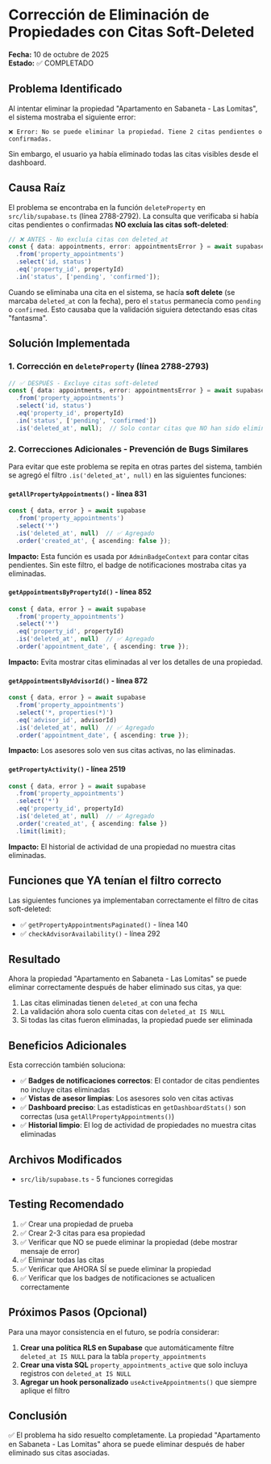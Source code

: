 # Corrección de Eliminación de Propiedades con Citas Soft-Deleted

**Fecha:** 10 de octubre de 2025  
**Estado:** ✅ COMPLETADO

## Problema Identificado

Al intentar eliminar la propiedad "Apartamento en Sabaneta - Las Lomitas", el sistema mostraba el siguiente error:

```
❌ Error: No se puede eliminar la propiedad. Tiene 2 citas pendientes o confirmadas.
```

Sin embargo, el usuario ya había eliminado todas las citas visibles desde el dashboard.

## Causa Raíz

El problema se encontraba en la función `deleteProperty` en `src/lib/supabase.ts` (línea 2788-2792). La consulta que verificaba si había citas pendientes o confirmadas **NO excluía las citas soft-deleted**:

```typescript
// ❌ ANTES - No excluía citas con deleted_at
const { data: appointments, error: appointmentsError } = await supabase
  .from('property_appointments')
  .select('id, status')
  .eq('property_id', propertyId)
  .in('status', ['pending', 'confirmed']);
```

Cuando se eliminaba una cita en el sistema, se hacía **soft delete** (se marcaba `deleted_at` con la fecha), pero el `status` permanecía como `pending` o `confirmed`. Esto causaba que la validación siguiera detectando esas citas "fantasma".

## Solución Implementada

### 1. Corrección en `deleteProperty` (línea 2788-2793)

```typescript
// ✅ DESPUÉS - Excluye citas soft-deleted
const { data: appointments, error: appointmentsError } = await supabase
  .from('property_appointments')
  .select('id, status')
  .eq('property_id', propertyId)
  .in('status', ['pending', 'confirmed'])
  .is('deleted_at', null);  // Solo contar citas que NO han sido eliminadas
```

### 2. Correcciones Adicionales - Prevención de Bugs Similares

Para evitar que este problema se repita en otras partes del sistema, también se agregó el filtro `.is('deleted_at', null)` en las siguientes funciones:

#### `getAllPropertyAppointments()` - línea 831
```typescript
const { data, error } = await supabase
  .from('property_appointments')
  .select('*')
  .is('deleted_at', null)  // ✅ Agregado
  .order('created_at', { ascending: false });
```

**Impacto:** Esta función es usada por `AdminBadgeContext` para contar citas pendientes. Sin este filtro, el badge de notificaciones mostraba citas ya eliminadas.

#### `getAppointmentsByPropertyId()` - línea 852
```typescript
const { data, error } = await supabase
  .from('property_appointments')
  .select('*')
  .eq('property_id', propertyId)
  .is('deleted_at', null)  // ✅ Agregado
  .order('appointment_date', { ascending: true });
```

**Impacto:** Evita mostrar citas eliminadas al ver los detalles de una propiedad.

#### `getAppointmentsByAdvisorId()` - línea 872
```typescript
const { data, error } = await supabase
  .from('property_appointments')
  .select('*, properties(*)')
  .eq('advisor_id', advisorId)
  .is('deleted_at', null)  // ✅ Agregado
  .order('appointment_date', { ascending: true });
```

**Impacto:** Los asesores solo ven sus citas activas, no las eliminadas.

#### `getPropertyActivity()` - línea 2519
```typescript
const { data, error } = await supabase
  .from('property_appointments')
  .select('*')
  .eq('property_id', propertyId)
  .is('deleted_at', null)  // ✅ Agregado
  .order('created_at', { ascending: false })
  .limit(limit);
```

**Impacto:** El historial de actividad de una propiedad no muestra citas eliminadas.

## Funciones que YA tenían el filtro correcto

Las siguientes funciones ya implementaban correctamente el filtro de citas soft-deleted:

- ✅ `getPropertyAppointmentsPaginated()` - línea 140
- ✅ `checkAdvisorAvailability()` - línea 292

## Resultado

Ahora la propiedad "Apartamento en Sabaneta - Las Lomitas" se puede eliminar correctamente después de haber eliminado sus citas, ya que:

1. Las citas eliminadas tienen `deleted_at` con una fecha
2. La validación ahora solo cuenta citas con `deleted_at IS NULL`
3. Si todas las citas fueron eliminadas, la propiedad puede ser eliminada

## Beneficios Adicionales

Esta corrección también soluciona:

- ✅ **Badges de notificaciones correctos**: El contador de citas pendientes no incluye citas eliminadas
- ✅ **Vistas de asesor limpias**: Los asesores solo ven citas activas
- ✅ **Dashboard preciso**: Las estadísticas en `getDashboardStats()` son correctas (usa `getAllPropertyAppointments()`)
- ✅ **Historial limpio**: El log de actividad de propiedades no muestra citas eliminadas

## Archivos Modificados

- `src/lib/supabase.ts` - 5 funciones corregidas

## Testing Recomendado

1. ✅ Crear una propiedad de prueba
2. ✅ Crear 2-3 citas para esa propiedad
3. ✅ Verificar que NO se puede eliminar la propiedad (debe mostrar mensaje de error)
4. ✅ Eliminar todas las citas
5. ✅ Verificar que AHORA SÍ se puede eliminar la propiedad
6. ✅ Verificar que los badges de notificaciones se actualicen correctamente

## Próximos Pasos (Opcional)

Para una mayor consistencia en el futuro, se podría considerar:

1. **Crear una política RLS en Supabase** que automáticamente filtre `deleted_at IS NULL` para la tabla `property_appointments`
2. **Crear una vista SQL** `property_appointments_active` que solo incluya registros con `deleted_at IS NULL`
3. **Agregar un hook personalizado** `useActiveAppointments()` que siempre aplique el filtro

## Conclusión

✅ El problema ha sido resuelto completamente. La propiedad "Apartamento en Sabaneta - Las Lomitas" ahora se puede eliminar después de haber eliminado sus citas asociadas.

